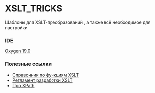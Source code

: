 # XSLT_TRICKS
Шаблоны для XSLT-преобразований , а также всё необходимое для настройки

### IDE
[Oxygen 19.0](https://niuitmo-my.sharepoint.com/:f:/g/personal/225322_niuitmo_ru/Eu9rdkyL7e5Lk1R3q533LBsBVgWLz-kdSjYAmvhLLKEWqQ?e=G1bicM)

### Полезные ссылки
* [Справочник по функциям XSLT](https://xsltdev.ru/xslt/ "Справочник по функциям XSLT")
* [Регламент разработки XSLT](https://wiki.emias.mos.ru/pages/viewpage.action?pageId=32332158 "Регламент разработки XSLT")
* [Про XPath](https://ru.wikipedia.org/wiki/XPath#:~:text=XPath%20(XML%20Path%20Language)%20%E2%80%94,%D0%BE%D1%82%D0%BB%D0%B8%D1%87%D0%BD%D1%8B%D0%B9%20%D0%BE%D1%82%20%D0%BF%D1%80%D0%B8%D0%BD%D1%8F%D1%82%D0%BE%D0%B3%D0%BE%20%D0%B2%20XML. "Регламент разработки XSLT")
